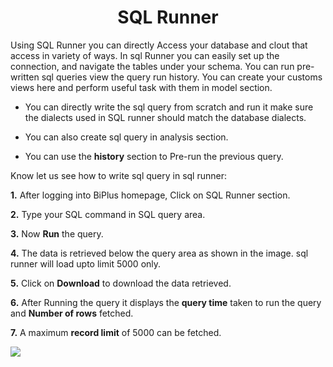 
<center><h1>SQL Runner </h1></center>

Using SQL Runner you can directly Access your database and clout that access in variety of ways. In sql Runner you can easily set up the connection, and navigate the tables under your schema. You can run pre-written sql queries view the query run history. You can create your customs views here and perform useful task with them in model section.  


- You can directly write the sql query from scratch and run it make sure the dialects used in SQL runner should match the database dialects. 

- You can also create sql query in analysis section. 

- You can use the **history** section to Pre-run the previous query.

Know let us see how to write sql query in sql runner:

**1.** After logging into BiPlus homepage, Click on SQL Runner section.

**2.**  Type your SQL command in SQL query area.

**3.**  Now **Run** the query.

**4.** The data is retrieved below the query area as shown in the image. sql runner will load upto limit 5000 only.

**5.** Click on **Download** to download the data retrieved.

**6.** After Running the query it displays the **query time** taken to run the query and **Number of rows** fetched.

**7.** A maximum **record limit** of 5000 can be fetched.


![
](https://raw.githubusercontent.com/sv18042016/fp1/ce8e9fc79b080f9de55ebc3627f8c1f071efd6d5/images/sql_runner.png)
<!--stackedit_data:
eyJoaXN0b3J5IjpbLTk2Mzg2MjkxOSwtMjMwOTc5MDMzLDE0ND
g3Nzk1OTUsMTEyMzg1NzAyMSw0MDY3MDU1MzMsNDMxOTk2MTc2
LC0xNTMxMDk4MjAxLC00MTAwMTQ3NzcsLTIwMDc3NDQwNjIsMT
A4MDY0ODUwNSw4NTQyNDY0MjgsLTE2NDY1MTE1NzgsLTIzMTYz
NzE1OSw2NjIwNDcwODgsLTUxMTYyNTM4N119
-->